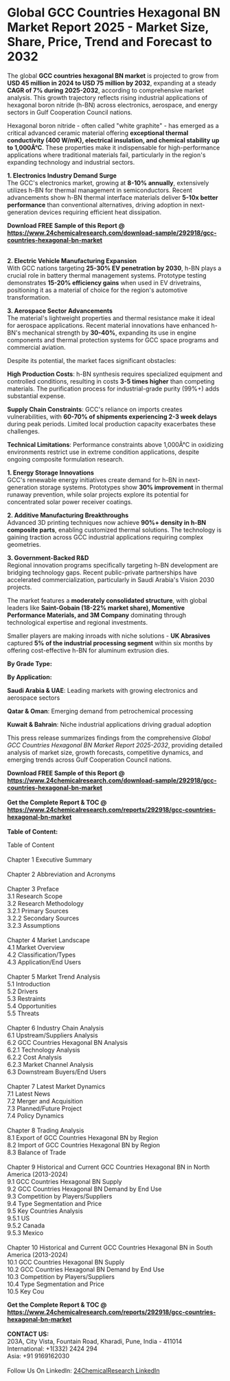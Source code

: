 <h1>Global GCC Countries Hexagonal BN Market Report 2025 - Market Size, Share, Price, Trend and Forecast to 2032</h1><p>The global <strong>GCC countries hexagonal BN market</strong> is projected to grow from <strong>USD 45 million in 2024 to USD 75 million by 2032</strong>, expanding at a steady <strong>CAGR of 7% during 2025-2032</strong>, according to comprehensive market analysis. This growth trajectory reflects rising industrial applications of hexagonal boron nitride (h-BN) across electronics, aerospace, and energy sectors in Gulf Cooperation Council nations.</p><p>Hexagonal boron nitride - often called "white graphite" - has emerged as a critical advanced ceramic material offering <strong>exceptional thermal conductivity (400 W/mK), electrical insulation, and chemical stability up to 1,000Â°C</strong>. These properties make it indispensable for high-performance applications where traditional materials fail, particularly in the region's expanding technology and industrial sectors.</p><p><strong>1. Electronics Industry Demand Surge</strong><br>
The GCC's electronics market, growing at <strong>8-10% annually</strong>, extensively utilizes h-BN for thermal management in semiconductors. Recent advancements show h-BN thermal interface materials deliver <strong>5-10x better performance</strong> than conventional alternatives, driving adoption in next-generation devices requiring efficient heat dissipation.</p><div><b>Download FREE Sample of this Report @ 
            <a href="https://www.24chemicalresearch.com/download-sample/292918/gcc-countries-hexagonal-bn-market">
            https://www.24chemicalresearch.com/download-sample/292918/gcc-countries-hexagonal-bn-market</a></b></div><br><p><strong>2. Electric Vehicle Manufacturing Expansion</strong><br>
With GCC nations targeting <strong>25-30% EV penetration by 2030</strong>, h-BN plays a crucial role in battery thermal management systems. Prototype testing demonstrates <strong>15-20% efficiency gains</strong> when used in EV drivetrains, positioning it as a material of choice for the region's automotive transformation.</p><p><strong>3. Aerospace Sector Advancements</strong><br>
The material's lightweight properties and thermal resistance make it ideal for aerospace applications. Recent material innovations have enhanced h-BN's mechanical strength by <strong>30-40%</strong>, expanding its use in engine components and thermal protection systems for GCC space programs and commercial aviation.</p><p>Despite its potential, the market faces significant obstacles:</p><p><strong>High Production Costs</strong>: h-BN synthesis requires specialized equipment and controlled conditions, resulting in costs <strong>3-5 times higher</strong> than competing materials. The purification process for industrial-grade purity (99%+) adds substantial expense.</p><p><strong>Supply Chain Constraints</strong>: GCC's reliance on imports creates vulnerabilities, with <strong>60-70% of shipments experiencing 2-3 week delays</strong> during peak periods. Limited local production capacity exacerbates these challenges.</p><p><strong>Technical Limitations</strong>: Performance constraints above 1,000Â°C in oxidizing environments restrict use in extreme condition applications, despite ongoing composite formulation research.</p><p><strong>1. Energy Storage Innovations</strong><br>
GCC's renewable energy initiatives create demand for h-BN in next-generation storage systems. Prototypes show <strong>30% improvement</strong> in thermal runaway prevention, while solar projects explore its potential for concentrated solar power receiver coatings.</p><p><strong>2. Additive Manufacturing Breakthroughs</strong><br>
Advanced 3D printing techniques now achieve <strong>90%+ density in h-BN composite parts</strong>, enabling customized thermal solutions. The technology is gaining traction across GCC industrial applications requiring complex geometries.</p><p><strong>3. Government-Backed R&amp;D</strong><br>
Regional innovation programs specifically targeting h-BN development are bridging technology gaps. Recent public-private partnerships have accelerated commercialization, particularly in Saudi Arabia's Vision 2030 projects.</p><p>The market features a <strong>moderately consolidated structure</strong>, with global leaders like <strong>Saint-Gobain (18-22% market share), Momentive Performance Materials, and 3M Company</strong> dominating through technological expertise and regional investments.</p><p>Smaller players are making inroads with niche solutions - <strong>UK Abrasives</strong> captured <strong>5% of the industrial processing segment</strong> within six months by offering cost-effective h-BN for aluminum extrusion dies.</p><p><strong>By Grade Type:</strong></p><p><strong>By Application:</strong></p><p><strong>Saudi Arabia &amp; UAE</strong>: Leading markets with growing electronics and aerospace sectors</p><p><strong>Qatar &amp; Oman</strong>: Emerging demand from petrochemical processing</p><p><strong>Kuwait &amp; Bahrain</strong>: Niche industrial applications driving gradual adoption</p><p>This press release summarizes findings from the comprehensive <em>Global GCC Countries Hexagonal BN Market Report 2025-2032</em>, providing detailed analysis of market size, growth forecasts, competitive dynamics, and emerging trends across Gulf Cooperation Council nations.</p><div><b>Download FREE Sample of this Report @ 
            <a href="https://www.24chemicalresearch.com/download-sample/292918/gcc-countries-hexagonal-bn-market">
            https://www.24chemicalresearch.com/download-sample/292918/gcc-countries-hexagonal-bn-market</a></b></div><br><div><b>Get the Complete Report & TOC @ 
            <a href="https://www.24chemicalresearch.com/reports/292918/gcc-countries-hexagonal-bn-market">
            https://www.24chemicalresearch.com/reports/292918/gcc-countries-hexagonal-bn-market</a></b></div><br>
            <b>Table of Content:</b><p>Table of Content<br />
<br />
Chapter 1 Executive Summary<br />
<br />
Chapter 2 Abbreviation and Acronyms<br />
<br />
Chapter 3 Preface<br />
3.1 Research Scope<br />
3.2 Research Methodology<br />
  3.2.1 Primary Sources<br />
  3.2.2 Secondary Sources<br />
  3.2.3 Assumptions<br />
		<br />
Chapter 4 Market Landscape<br />
4.1 Market Overview<br />
4.2 Classification/Types<br />
4.3 Application/End Users<br />
<br />
Chapter 5 Market Trend Analysis <br />
5.1 Introduction<br />
5.2 Drivers<br />
5.3 Restraints<br />
5.4 Opportunities<br />
5.5 Threats<br />
<br />
Chapter 6 Industry Chain Analysis<br />
6.1 Upstream/Suppliers Analysis<br />
6.2 GCC Countries Hexagonal BN Analysis<br />
  6.2.1 Technology Analysis<br />
  6.2.2 Cost Analysis<br />
  6.2.3 Market Channel Analysis<br />
6.3 Downstream Buyers/End Users<br />
<br />
Chapter 7 Latest Market Dynamics<br />
7.1 Latest News<br />
7.2 Merger and Acquisition<br />
7.3 Planned/Future Project<br />
7.4 Policy Dynamics<br />
<br />
Chapter 8 Trading Analysis<br />
8.1 Export of GCC Countries Hexagonal BN by Region<br />
8.2 Import of GCC Countries Hexagonal BN by Region<br />
8.3 Balance of Trade<br />
<br />
Chapter 9 Historical and Current GCC Countries Hexagonal BN in North America (2013-2024)<br />
9.1 GCC Countries Hexagonal BN Supply <br />
9.2 GCC Countries Hexagonal BN Demand by End Use<br />
9.3 Competition by Players/Suppliers<br />
9.4 Type Segmentation and Price<br />
9.5 Key Countries Analysis<br />
  9.5.1 US<br />
  9.5.2 Canada<br />
  9.5.3 Mexico<br />
<br />
Chapter 10 Historical and Current GCC Countries Hexagonal BN in South America (2013-2024)<br />
10.1 GCC Countries Hexagonal BN Supply <br />
10.2 GCC Countries Hexagonal BN Demand by End Use<br />
10.3 Competition by Players/Suppliers<br />
10.4 Type Segmentation and Price<br />
10.5 Key Cou</p><div><b>Get the Complete Report & TOC @ 
            <a href="https://www.24chemicalresearch.com/reports/292918/gcc-countries-hexagonal-bn-market">
            https://www.24chemicalresearch.com/reports/292918/gcc-countries-hexagonal-bn-market</a></b></div><br><b>CONTACT US:</b><br>
            203A, City Vista, Fountain Road, Kharadi, Pune, India - 411014<br>
            International: +1(332) 2424 294<br>
            Asia: +91 9169162030 <br><br>
            Follow Us On LinkedIn: <a href="https://www.linkedin.com/company/24chemicalresearch/">24ChemicalResearch LinkedIn</a>